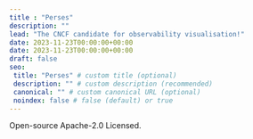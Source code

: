 ```yaml
---
title : "Perses"
description: ""
lead: "The CNCF candidate for observability visualisation!"
date: 2023-11-23T00:00:00+00:00
date: 2023-11-23T00:00:00+00:00
draft: false
seo:
 title: "Perses" # custom title (optional)
 description: "" # custom description (recommended)
 canonical: "" # custom canonical URL (optional)
 noindex: false # false (default) or true
---
```


Open-source Apache-2.0 Licensed.